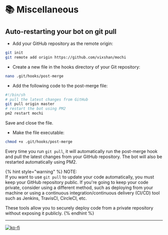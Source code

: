 # 📚 Miscellaneous

## Auto-restarting your bot on git pull

* Add your GitHub repository as the remote origin:

```bash
git init
git remote add origin https://github.com/vixshan/mochi
```

* Create a new file in the hooks directory of your Git repository:

```bash
nano .git/hooks/post-merge
```

* Add the following code to the post-merge file:

```bash
#!/bin/sh
# pull the latest changes from GitHub
git pull origin master
# restart the bot using PM2
pm2 restart mochi
```

Save and close the file.

* Make the file executable:

```bash
chmod +x .git/hooks/post-merge
```

Every time you run `git pull`, it will automatically run the post-merge hook and pull the latest changes from your GitHub repository. The bot will also be restarted automatically using PM2.

{% hint style="warning" %}
NOTE:\
If you want to use `git pull` to update your code automatically, you must keep your GitHub repository public. If you're going to keep your code private, consider using a different method, such as deploying from your machine or using a continuous integration/continuous delivery (CI/CD) tool such as Jenkins, TravisCI, CircleCI, etc.&#x20;

These tools allow you to securely deploy code from a private repository without exposing it publicly.
{% endhint %}

***

[![ko-fi](https://ko-fi.com/img/githubbutton\_sm.svg)](https://ko-fi.com/vikshan)

